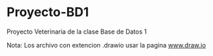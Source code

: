 # Proyecto-BD1
Proyecto Veterinaria de la clase Base de Datos 1

Nota: Los archivo con extencion .drawio usar la pagina www.draw.io
